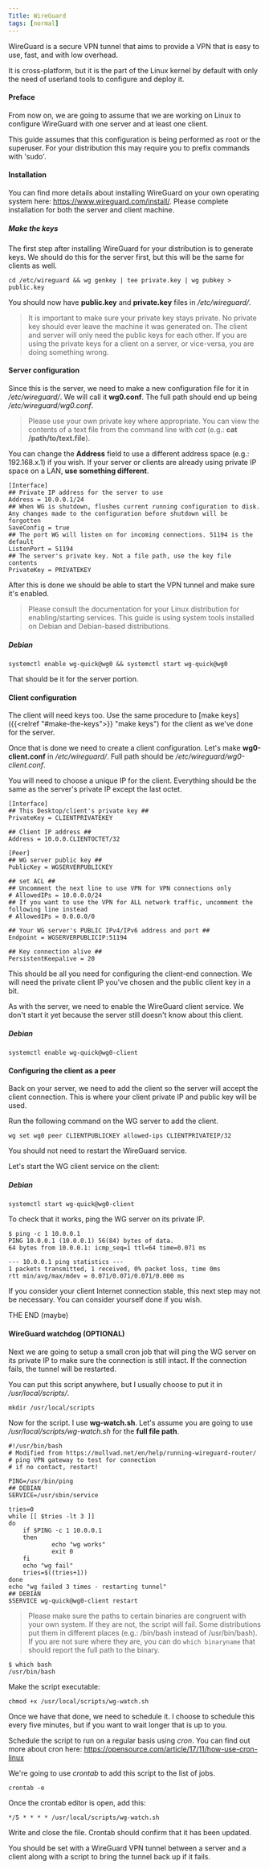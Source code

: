 ```yaml
---
Title: WireGuard
tags: [normal]
---
```


WireGuard is a secure VPN tunnel that aims to provide a VPN that is easy to use, fast, and with low overhead.

It is cross-platform, but it is the part of the Linux kernel by default with only the need of userland tools to configure and deploy it.

#### Preface

From now on, we are going to assume that we are working on Linux to configure WireGuard with one server and at least one client.

This guide assumes that this configuration is being performed as root or the superuser. For your distribution this may require you to prefix commands with 'sudo'.

#### Installation

You can find more details about installing WireGuard on your own operating system here: https://www.wireguard.com/install/. Please complete installation for both the server and client machine.

##### Make the keys

The first step after installing WireGuard for your distribution is to generate keys. We should do this for the server first, but this will be the same for clients as well.

    cd /etc/wireguard && wg genkey | tee private.key | wg pubkey > public.key

You should now have **public.key** and **private.key** files in */etc/wireguard/*.

>It is important to make sure your private key stays private. No private key should ever leave the machine it was generated on. The client and server will only need the public keys for each other. If you are using the private keys for a client on a server, or vice-versa, you are doing something wrong.

#### Server configuration

Since this is the server, we need to make a new configuration file for it in */etc/wireguard/*. We will call it **wg0.conf**. The full path should end up being */etc/wireguard/wg0.conf*.

>Please use your own private key where appropriate. You can view the contents of a text file from the command line with *cat* (e.g.: **cat /path/to/text.file**).

You can change the **Address** field to use a different address space (e.g.: 192.168.x.1) if you wish. If your server or clients are already using private IP space on a LAN, **use something different**.

    [Interface]
    ## Private IP address for the server to use
    Address = 10.0.0.1/24
    ## When WG is shutdown, flushes current running configuration to disk. Any changes made to the configuration before shutdown will be forgotten
    SaveConfig = true
    ## The port WG will listen on for incoming connections. 51194 is the default
    ListenPort = 51194
    ## The server's private key. Not a file path, use the key file contents
    PrivateKey = PRIVATEKEY

After this is done we should be able to start the VPN tunnel and make sure it's enabled.

>Please consult the documentation for your Linux distribution for enabling/starting services. This guide is using system tools installed on Debian and Debian-based distributions.

##### *Debian*

    systemctl enable wg-quick@wg0 && systemctl start wg-quick@wg0

That should be it for the server portion.

#### Client configuration

The client will need keys too. Use the same procedure to [make keys]({{<relref "#make-the-keys">}} "make keys") for the client as we've done for the server.

Once that is done we need to create a client configuration. Let's make **wg0-client.conf** in */etc/wireguard/*. Full path should be */etc/wireguard/wg0-client.conf*.

You will need to choose a unique IP for the client. Everything should be the same as the server's private IP except the last octet.

    [Interface]
    ## This Desktop/client's private key ##
    PrivateKey = CLIENTPRIVATEKEY

    ## Client IP address ##
    Address = 10.0.0.CLIENTOCTET/32

    [Peer]
    ## WG server public key ##
    PublicKey = WGSERVERPUBLICKEY

    ## set ACL ##
    ## Uncomment the next line to use VPN for VPN connections only
    # AllowedIPs = 10.0.0.0/24
    ## If you want to use the VPN for ALL network traffic, uncomment the following line instead
    # AllowedIPs = 0.0.0.0/0

    ## Your WG server's PUBLIC IPv4/IPv6 address and port ##
    Endpoint = WGSERVERPUBLICIP:51194

    ## Key connection alive ##
    PersistentKeepalive = 20

This should be all you need for configuring the client-end connection. We will need the private client IP you've chosen and the public client key in a bit.

As with the server, we need to enable the WireGuard client service. We don't start it yet because the server still doesn't know about this client.

##### *Debian*

    systemctl enable wg-quick@wg0-client

#### Configuring the client as a peer

Back on your server, we need to add the client so the server will accept the client connection. This is where your client private IP and public key will be used.

Run the following command on the WG server to add the client.

    wg set wg0 peer CLIENTPUBLICKEY allowed-ips CLIENTPRIVATEIP/32

You should not need to restart the WireGuard service.

Let's start the WG client service on the client:

##### *Debian*

    systemctl start wg-quick@wg0-client

To check that it works, ping the WG server on its private IP.


    $ ping -c 1 10.0.0.1
    PING 10.0.0.1 (10.0.0.1) 56(84) bytes of data.
    64 bytes from 10.0.0.1: icmp_seq=1 ttl=64 time=0.071 ms

    --- 10.0.0.1 ping statistics ---
    1 packets transmitted, 1 received, 0% packet loss, time 0ms
    rtt min/avg/max/mdev = 0.071/0.071/0.071/0.000 ms

If you consider your client Internet connection stable, this next step may not be necessary. You can consider yourself done if you wish.

THE END (maybe)

#### WireGuard watchdog (OPTIONAL)

Next we are going to setup a small cron job that will ping the WG server on its private IP to make sure the connection is still intact. If the connection fails, the tunnel will be restarted.

You can put this script anywhere, but I usually choose to put it in */usr/local/scripts/*.

    mkdir /usr/local/scripts

Now for the script. I use **wg-watch.sh**. Let's assume you are going to use */usr/local/scripts/wg-watch.sh* for the **full file path**.


    #!/usr/bin/bash
    # Modified from https://mullvad.net/en/help/running-wireguard-router/
    # ping VPN gateway to test for connection
    # if no contact, restart!

    PING=/usr/bin/ping
    ## DEBIAN
    SERVICE=/usr/sbin/service

    tries=0
    while [[ $tries -lt 3 ]]
    do
        if $PING -c 1 10.0.0.1
        then
                echo "wg works"
                exit 0
        fi
        echo "wg fail"
        tries=$((tries+1))
    done
    echo "wg failed 3 times - restarting tunnel"
    ## DEBIAN
    $SERVICE wg-quick@wg0-client restart

>Please make sure the paths to certain binaries are congruent with your own system. If they are not, the script will fail. Some distributions put them in different places (e.g.: /bin/bash instead of /usr/bin/bash). If you are not sure where they are, you can do `which binaryname` that should report the full path to the binary.

    $ which bash
    /usr/bin/bash

Make the script executable:

    chmod +x /usr/local/scripts/wg-watch.sh


Once we have that done, we need to schedule it. I choose to schedule this every five minutes, but if you want to wait longer that is up to you.

Schedule the script to run on a regular basis using *cron*. You can find out more about cron here: https://opensource.com/article/17/11/how-use-cron-linux

We're going to use *crontab* to add this script to the list of jobs.

    crontab -e

Once the crontab editor is open, add this:

    */5 * * * * /usr/local/scripts/wg-watch.sh

Write and close the file. Crontab should confirm that it has been updated.

You should be set with a WireGuard VPN tunnel between a server and a client along with a script to bring the tunnel back up if it fails.
